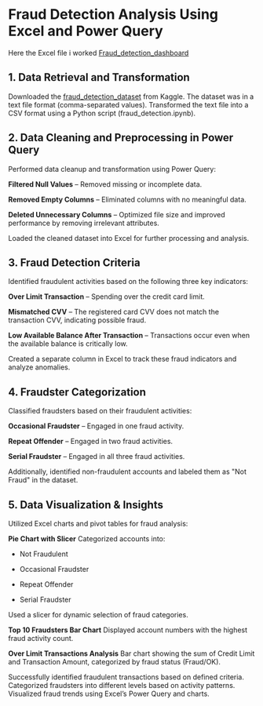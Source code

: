# Fraud Detection Analysis Using Excel and Power Query

Here the Excel file i worked 
[Fraud_detection_dashboard](https://docs.google.com/spreadsheets/d/1zJANtkn_QxByvLVb9_obcTuHsG7H7sw5/edit?usp=sharing&ouid=102385976138112393533&rtpof=true&sd=true)

## 1. Data Retrieval and Transformation
Downloaded the [fraud_detection_dataset](https://www.kaggle.com/datasets/ranjeetshrivastav/fraud-detection-dataset) from Kaggle. The dataset was in a text file format (comma-separated values).
Transformed the text file into a CSV format using a Python script (fraud_detection.ipynb).

## 2. Data Cleaning and Preprocessing in Power Query
Performed data cleanup and transformation using Power Query:

**Filtered Null Values** – Removed missing or incomplete data.

**Removed Empty Columns** – Eliminated columns with no meaningful data.

**Deleted Unnecessary Columns** – Optimized file size and improved performance by removing irrelevant attributes.

Loaded the cleaned dataset into Excel for further processing and analysis.

## 3. Fraud Detection Criteria
Identified fraudulent activities based on the following three key indicators:

**Over Limit Transaction** – Spending over the credit card limit.

**Mismatched CVV** – The registered card CVV does not match the transaction CVV, indicating possible fraud.

**Low Available Balance After Transaction** – Transactions occur even when the available balance is critically low.

Created a separate column in Excel to track these fraud indicators and analyze anomalies.

## 4. Fraudster Categorization
Classified fraudsters based on their fraudulent activities:

**Occasional Fraudster** – Engaged in one fraud activity.

**Repeat Offender** – Engaged in two fraud activities.

**Serial Fraudster** – Engaged in all three fraud activities.

Additionally, identified non-fraudulent accounts and labeled them as "Not Fraud" in the dataset.

## 5. Data Visualization & Insights
Utilized Excel charts and pivot tables for fraud analysis:

**Pie Chart with Slicer**
Categorized accounts into:

- Not Fraudulent

- Occasional Fraudster

- Repeat Offender

- Serial Fraudster

Used a slicer for dynamic selection of fraud categories.

**Top 10 Fraudsters Bar Chart**
Displayed account numbers with the highest fraud activity count.

**Over Limit Transactions Analysis**
Bar chart showing the sum of Credit Limit and Transaction Amount, categorized by fraud status (Fraud/OK).

Successfully identified fraudulent transactions based on defined criteria.
Categorized fraudsters into different levels based on activity patterns.
Visualized fraud trends using Excel’s Power Query and charts.
